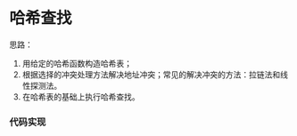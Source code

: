 # 哈希查找

思路：
1. 用给定的哈希函数构造哈希表；
2. 根据选择的冲突处理方法解决地址冲突；常见的解决冲突的方法：拉链法和线性探测法。
3. 在哈希表的基础上执行哈希查找。

### 代码实现

```java

```

